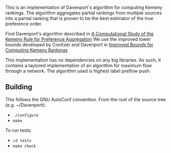 This is an implementation of Davenport's algorithm for computing Kemeny rankings.
The algorithm aggregates partial rankings from multiple sources into a partial
ranking that is proven to be the best estimator of the true preference order.

Find Davenport's algorithm described in
[A Computational Study of the Kemeny Rule for Preference Aggregation]()
We use the improved lower bounds developed by Conitzer and Davenport in
[Improved Bounds for Computing Kemeny Rankings]()

This implementation has no dependencies on any big libraries.
As such, it contains a taylored
implementation of an algorithm for maximum flow through a network.
The algorithm used is highest label preflow push.

## Building

This follows the GNU AutoConf convention. From the root of the source tree
(e.g. ~/Davenport):
- `./configure`
- `make`

To run tests:
- `cd tests`
- `make check`
